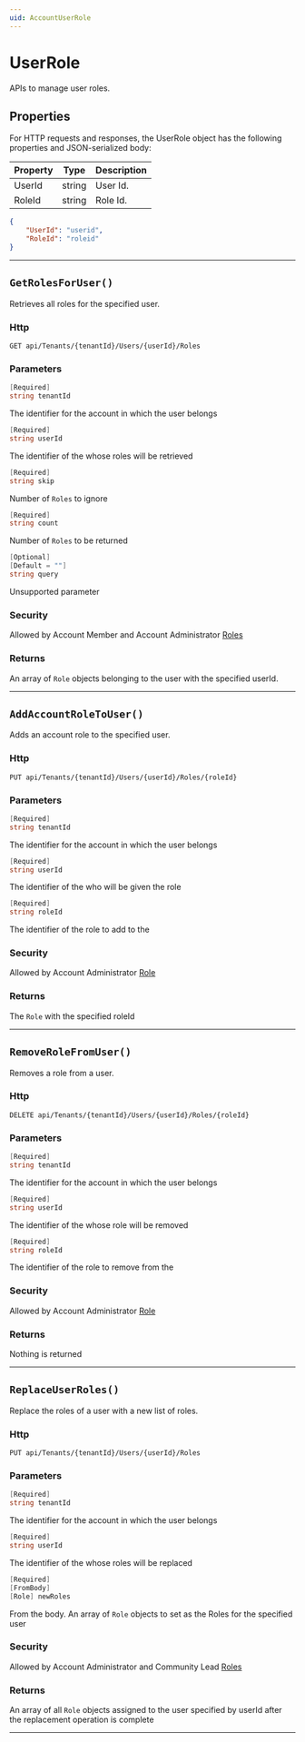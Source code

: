 ```yaml
---
uid: AccountUserRole
---
```


# UserRole

APIs to manage user roles.

## Properties

For HTTP requests and responses, the UserRole object has the following properties and JSON-serialized body: 

| Property | Type | Description | 
 | --- | --- | ---  | 
| UserId | string | User Id. | 
| RoleId | string | Role Id. | 


```json
{
	"UserId": "userid",
	"RoleId": "roleid"
}
```
***

## `GetRolesForUser()`

Retrieves all roles for the specified user.

### Http

`GET api/Tenants/{tenantId}/Users/{userId}/Roles`

### Parameters

```csharp
[Required]
string tenantId
```

The identifier for the account in which the user belongs
```csharp
[Required]
string userId
```

The identifier of the <see cref="!:User" /> whose roles will be retrieved
```csharp
[Required]
string skip
```

Number of `Roles` to ignore
```csharp
[Required]
string count
```

Number of `Roles` to be returned
```csharp
[Optional]
[Default = ""]
string query
```

Unsupported parameter


### Security

Allowed by Account Member and Account Administrator [Roles](xref:AccountRole)

### Returns

An array of `Role` objects belonging to the user with the specified userId.

***
## `AddAccountRoleToUser()`

Adds an account role to the specified user.

### Http

`PUT api/Tenants/{tenantId}/Users/{userId}/Roles/{roleId}`

### Parameters

```csharp
[Required]
string tenantId
```

The identifier for the account in which the user belongs
```csharp
[Required]
string userId
```

The identifier of the <see cref="!:User" /> who will be given the role
```csharp
[Required]
string roleId
```

The identifier of the role to add to the <see cref="!:User" />


### Security

Allowed by Account Administrator [Role](xref:AccountRole)

### Returns

The `Role` with the specified roleId

***
## `RemoveRoleFromUser()`

Removes a role from a user.

### Http

`DELETE api/Tenants/{tenantId}/Users/{userId}/Roles/{roleId}`

### Parameters

```csharp
[Required]
string tenantId
```

The identifier for the account in which the user belongs
```csharp
[Required]
string userId
```

The identifier of the <see cref="!:User" /> whose role will be removed
```csharp
[Required]
string roleId
```

The identifier of the role to remove from the <see cref="!:User" />


### Security

Allowed by Account Administrator [Role](xref:AccountRole)

### Returns

Nothing is returned

***
## `ReplaceUserRoles()`

Replace the roles of a user with a new list of roles.

### Http

`PUT api/Tenants/{tenantId}/Users/{userId}/Roles`

### Parameters

```csharp
[Required]
string tenantId
```

The identifier for the account in which the user belongs
```csharp
[Required]
string userId
```

The identifier of the <see cref="!:User" /> whose roles will be replaced
```csharp
[Required]
[FromBody]
[Role] newRoles
```

From the body. An array of `Role` objects to set as the Roles for the specified user


### Security

Allowed by Account Administrator and Community Lead [Roles](xref:AccountRole)

### Returns

An array of all `Role` objects assigned to the user specified by userId after the replacement operation is complete

***
